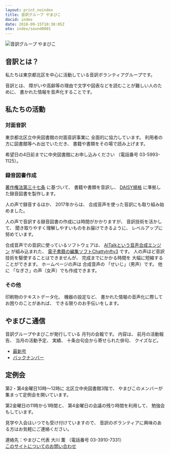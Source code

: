 ```yaml
---
layout: print_noindex
title: 音訳グループ やまびこ
docid: index
date: 2018-09-15T10:30:05Z
oto: index/sound0001
---
```


<img class="fullw" src="media/index/logo-w2color.png" alt="音訳グループ やまびこ" />

## <span data-dur="2.968" data-begin="43.349" id="xmri_0011">音訳とは？</span>

<span data-dur="7.975" data-begin="46.317" id="xmri_0012">私たちは東京都北区を中心に活動している音訳ボランティアグループです。</span>

<span data-dur="1.436" data-begin="54.292" id="xmri_0013">音訳とは、</span>
<span data-dur="6.511" data-begin="55.728" id="xmri_0014">障がいや高齢等の理由で文字や図表などを読むことが難しい人のために、</span>
<span data-dur="5.13" data-begin="62.239" id="xmri_0015">書かれた情報を音声化することです。</span>

## <span data-dur="2.817" data-begin="67.369" id="xmri_0016">私たちの活動</span>


### <span data-dur="2.417" data-begin="70.186" id="xmri_0017">対面音訳</span>

<span data-dur="4.535" data-begin="72.603" id="xmri_0018">東京都北区立中央図書館の対面音訳事業に</span>
<span data-dur="4.013" data-begin="77.138" id="xmri_0019">全面的に協力しています。</span>
<span data-dur="3.628" data-begin="81.151" id="xmri_001A">利用者の方に図書館等へお出でいただき、</span>
<span data-dur="4.558" data-begin="84.779" id="xmri_001B">書籍や書類をその場で読み上げます。</span>

<span data-dur="4.613" data-begin="89.337" id="xmri_001C">希望日の4日前までに中央図書館にお申し込みください</span>
<span data-dur="1.627" data-begin="93.950" id="xmri_001D">（電話番号</span>
<span data-dur="5.176" data-begin="95.577" id="xmri_001E">03-5993-1125）。</span>

### <span data-dur="2.964" data-begin="100.753" id="xmri_001F">録音図書作成</span>

<span data-dur="2.858" data-begin="103.717" id="xmri_0020"><a href="http://elaws.e-gov.go.jp/search/elawsSearch/elaws_search/lsg0500/detail?lawId=345AC0000000048&openerCode=1" data-dur="1.781" data-begin="106.575" id="xmri_0021">著作権法第三十七条</a></span>
<span data-dur="1.602" data-begin="108.356" id="xmri_0022">に基づいて、</span>
<span data-dur="2.829" data-begin="109.958" id="xmri_0023">書籍や書類を音訳し、</span>
<span data-dur="1.612" data-begin="112.787" id="xmri_0024"><a href="http://www.dinf.ne.jp/doc/daisy/" data-dur="1.782" data-begin="114.399" id="xmri_0025">DAISY規格</a></span>
<span data-dur="4.997" data-begin="116.181" id="xmri_0026">に準拠した録音図書を製作します。</span>

<span data-dur="2.564" data-begin="121.178" id="xmri_0027">人の声で録音するほか、</span>
<span data-dur="2.268" data-begin="123.742" id="xmri_0028">2017年からは、</span>
<span data-dur="5.75" data-begin="126.010" id="xmri_0029">合成音声を使った音訳にも取り組み始めました。</span>

<span data-dur="5.761" data-begin="131.760" id="xmri_002A">人の声で音訳する録音図書の作成には時間がかかりますが、</span>
<span data-dur="2.211" data-begin="137.521" id="xmri_002B">音訳技術を活かして、</span>
<span data-dur="4.473" data-begin="139.732" id="xmri_002C">聞き取りやすく理解しやすいものをお届けできるように、</span>
<span data-dur="3.587" data-begin="144.205" id="xmri_002D">レベルアップに努めています。</span>

<span data-dur="4.312" data-begin="147.792" id="xmri_002E">合成音声での音訳に使っているソフトウェアは、</span>
<span data-dur="3.609" data-begin="152.104" id="xmri_002F"><a href="https://www.ai-j.jp/about/" data-dur="1.782" data-begin="155.713" id="xmri_0030">AITalkという音声合成エンジン</a></span>
<span data-dur="1.712" data-begin="157.495" id="xmri_0031">が組み込まれた、</span>
<span data-dur="4.305" data-begin="159.207" id="xmri_0032"><a href="http://www.sciaccess.net/jp/ChattyInfty/" data-dur="1.781" data-begin="163.512" id="xmri_0033">電子書籍の編集ソフトChattyInfty3</a></span>
<span data-dur="1.801" data-begin="165.293" id="xmri_0034">です。</span>
<span data-dur="4.566" data-begin="167.094" id="xmri_0035">人の声ほど音訳技術を駆使することはできませんが、</span>
<span data-dur="2.456" data-begin="171.660" id="xmri_0036">完成までにかかる時間を</span>
<span data-dur="3.675" data-begin="174.116" id="xmri_0037">大幅に短縮することができます。</span>
<span data-dur="1.858" data-begin="177.791" id="xmri_0038">ホームページの声は</span>
<span data-dur="1.832" data-begin="179.649" id="xmri_0039">合成音声の</span>
<span data-dur="2.161" data-begin="181.481" id="xmri_003A">「せいじ」（男声）です。</span>
<span data-dur="1.059" data-begin="183.642" id="xmri_003B">他に</span>
<span data-dur="4.114" data-begin="184.701" id="xmri_003C">「なぎさ」の声（女声）でも作成できます。</span>

### <span data-dur="2.067" data-begin="188.815" id="xmri_003D">その他</span>

<span data-dur="2.549" data-begin="190.882" id="xmri_003E">印刷物のテキストデータ化、</span>
<span data-dur="1.763" data-begin="193.431" id="xmri_003F">機器の設定など、</span>
<span data-dur="4.612" data-begin="195.194" id="xmri_0040">書かれた情報の音声化に際してお困りのことがあれば、</span>
<span data-dur="4.328" data-begin="199.806" id="xmri_0041">できる限りのお手伝いをします。</span>

## <span data-dur="2.599" data-begin="204.134" id="xmri_0042">やまびこ通信</span>

<span data-dur="3.125" data-begin="206.733" id="xmri_0043">音訳グループやまびこが発行している</span>
<span data-dur="3.41" data-begin="209.858" id="xmri_0044">月刊の会報です。</span>
<span data-dur="1.296" data-begin="213.268" id="xmri_0045">内容は、</span>
<span data-dur="2.322" data-begin="214.564" id="xmri_0046">前月の活動報告、</span>
<span data-dur="2.144" data-begin="216.886" id="xmri_0047">当月の活動予定、</span>
<span data-dur="1.319" data-begin="219.030" id="xmri_0048">実績、</span>
<span data-dur="3.002" data-begin="220.349" id="xmri_0049">十条台句会から寄せられた俳句、</span>
<span data-dur="2.481" data-begin="223.351" id="xmri_004A">クイズなど。</span>

- <span data-dur="1.46" data-begin="225.832" id="xmri_004B"><a href="tusin201809.html" data-dur="2.282" data-begin="227.292" id="xmri_004C">最新号</a></span>
- <span data-dur="1.634" data-begin="229.574" id="xmri_004D"><a href="bn.html" data-dur="2.632" data-begin="231.208" id="xmri_004E">バックナンバー</a></span>

## <span data-dur="2.122" data-begin="233.840" id="xmri_004F">定例会</span>

<span data-dur="4.205" data-begin="235.962" id="xmri_0050">第2・第4金曜日10時～12時に</span>
<span data-dur="3.265" data-begin="240.167" id="xmri_0051">北区立中央図書館3階で、</span>
<span data-dur="5.677" data-begin="243.432" id="xmri_0052">やまびこのメンバーが集まって定例会を開いています。</span>

<span data-dur="3.785" data-begin="249.109" id="xmri_0053">第2金曜日の11時から1時間と、</span>
<span data-dur="3.971" data-begin="252.894" id="xmri_0054">第4金曜日の会議の残り時間を利用して、</span>
<span data-dur="3.51" data-begin="256.865" id="xmri_0055">勉強会もしています。</span>

<span data-dur="3.968" data-begin="260.375" id="xmri_0056">見学や入会はいつでも受け付けていますので、</span>
<span data-dur="6.459" data-begin="264.343" id="xmri_0057">音訳のボランティアに興味のある方はお気軽にご連絡ください。</span>

<span data-dur="4.057" data-begin="270.802" id="xmri_0058">連絡先：やまびこ代表 大川 薫</span>
<span data-dur="1.627" data-begin="274.859" id="xmri_0059">（電話番号</span>
<span data-dur="4.768" data-begin="276.486" id="xmri_005A">03-3910-7331）</span>  
<span data-dur="2.729" data-begin="281.254" id="xmri_005B"><a href="mailto:ymbk2016ml@gmail.com?Subject=やまびこウェブサイトについて" data-dur="2.632" data-begin="283.983" id="xmri_005C">このサイトについてのお問い合わせ</a></span>

<!--span data-dur="4.995" data-begin="286.615" id="xmri_005D">以上でこのページの読み上げは終わりです。</span>

<span data-dur="1.15" data-begin="291.610" id="xmri_005E"></span-->

